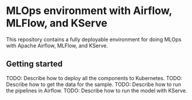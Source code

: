 # MLOps environment with Airflow, MLFlow, and KServe

This repository contains a fully deployable environment for doing MLOps with 
Apache Airflow, MLFlow, and KServe.

## Getting started

TODO: Describe how to deploy all the components to Kubernetes.
TODO: Describe how to get the data for the sample.
TODO: Describe how to run the pipelines in Airflow.
TODO: Describe how to run the model with KServe.